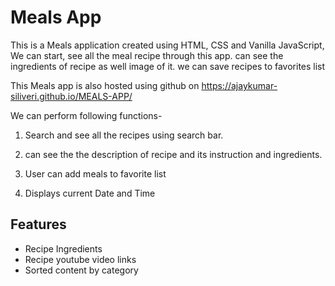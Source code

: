 # Meals App

This is a Meals application created using HTML, CSS and Vanilla JavaScript, We can start, see all the meal recipe through this app. can see the ingredients of recipe as well image of it. we can save recipes to favorites list

This Meals app is also hosted using github on https://ajaykumar-siliveri.github.io/MEALS-APP/

We can perform following functions-

1. Search and see all the recipes using search bar.

2. can see the the description of recipe and its instruction and ingredients.

3. User can add meals to favorite list

4. Displays current Date and Time

## Features

- Recipe Ingredients
- Recipe youtube video links
- Sorted content by category
